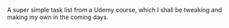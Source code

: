 A super simple task list from a Udemy course, which I shall be tweaking and making my own in the coming days.